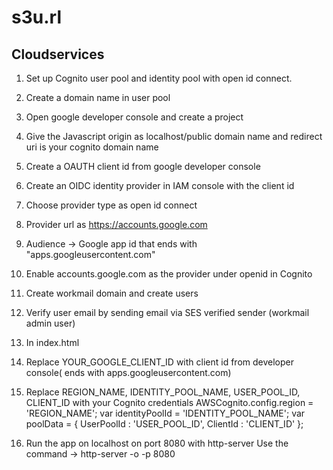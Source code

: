 # s3u.rl


## Cloudservices

1. Set up Cognito user pool and identity pool with open id connect.

2. Create a domain name in user pool

3. Open google developer console and create a project 

4. Give the Javascript origin as localhost/public domain name   and redirect uri is your cognito domain name 

5. Create a OAUTH client id from google developer console

6. Create an OIDC identity provider in IAM console with the client id 

7. Choose provider type as open id connect

8. Provider url  as https://accounts.google.com

9. Audience -> Google app id that ends with "apps.googleusercontent.com"

10. Enable accounts.google.com as the provider under openid in Cognito

11. Create workmail domain and  create users

12. Verify user email by sending email via SES verified sender (workmail admin user)

13. In index.html

14. Replace YOUR_GOOGLE_CLIENT_ID with client id from developer console( ends with apps.googleusercontent.com)
      <meta name="google-signin-client_id" content="YOUR_GOOGLE_CLIENT_ID">
      
15. Replace REGION_NAME, IDENTITY_POOL_NAME, USER_POOL_ID, CLIENT_ID with your Cognito credentials 
    AWSCognito.config.region = 'REGION_NAME';
    var identityPoolId = 'IDENTITY_POOL_NAME';
    var poolData = { 
            UserPoolId : 'USER_POOL_ID',
            ClientId : 'CLIENT_ID'
        };
        
16. Run the app on localhost on port 8080 with http-server
   Use the command ->  http-server -o -p 8080
   
 
 
